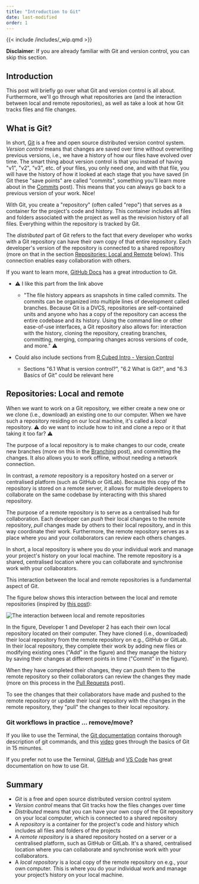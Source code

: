 ```yaml
---
title: "Introduction to Git"
date: last-modified
order: 1
---
```


{{< include /includes/_wip.qmd >}}

**Disclaimer**: If you are already familiar with Git and version control, you can skip this section.

## Introduction

This post will briefly go over what Git and version control is all about. Furthermore, we'll go through what repositories are (and the interaction between local and remote repositories), as well as take a look at how Git tracks files and file changes.

## What is Git?

In short, [Git](https://git-scm.com/) is a free and open source distributed version control system. *Version control* means that changes are saved over time without overwriting previous versions, i.e., we have a history of how our files have evolved over time. The smart thing about version control is that you instead of having "v1", "v2", "v3", etc. of your files, you only need one, and with that file, you will have the history of how it looked at each stage that you have saved (in Git these "save points" are called "commits", something you'll learn more about in the [Commits](commits.md) post). This means that you can always go back to a previous version of your work. Nice!

With Git, you create a "repository" (often called "repo") that serves as a container for the project's code and history. This container includes all files and folders associated with the project as well as the revision history of all files. Everything within the repository is tracked by Git.

The *distributed* part of Git refers to the fact that every developer who works with a Git repository can have their own copy of that entire repository. Each developer's version of the repository is connected to a shared repository (more on that in the section [Repositories: Local and Remote](#repositories-local-and-remote) below). This connection enables easy collaboration with others.

If you want to learn more, [GitHub Docs](https://docs.github.com/en/get-started/using-git/about-git) has a great introduction to Git.

- :warning: I like this part from the link above
  - "The file history appears as snapshots in time called commits. The commits can be organized into multiple lines of development called branches. Because Git is a DVCS, repositories are self-contained units and anyone who has a copy of the repository can access the entire codebase and its history. Using the command line or other ease-of-use interfaces, a Git repository also allows for: interaction with the history, cloning the repository, creating branches, committing, merging, comparing changes across versions of code, and more." :warning:

- Could also include sections from [R Cubed Intro - Version Control](https://r-cubed-intro.rostools.org/sessions/version-control)
  - Sections "6.1 What is version control?", "6.2 What is Git?", and "6.3 Basics of Git" could be relevant here

## Repositories: Local and remote

When we want to work on a Git repository, we either create a new one or we clone (i.e., download) an existing one to our computer. When we have such a repository residing on our local machine, it's called a *local* repository. :warning: do we want to include how to init and clone a repo or it that taking it too far? :warning:

The purpose of a local repository is to make changes to our code, create new branches (more on this in the [Branching](branching.md) post), and committing the changes. It also allows you to work offline, without needing a network connection.

In contrast, a *remote* repository is a repository hosted on a server or centralised platform (such as GitHub or GitLab). Because this copy of the repository is stored on a remote server, it allows for multiple developers to collaborate on the same codebase by interacting with this shared repository.

The purpose of a remote repository is to serve as a centralised hub for collaboration. Each developer can *push* their local changes to the remote repository, *pull* changes made by others to their local repository, and in this way coordinate their work. Furthermore, the remote repository serves as a place where you and your collaborators can review each others changes.

In short, a local repository is where you do your individual work and manage your project's history on your local machine. The remote repository is a shared, centralised location where you can collaborate and synchronise work with your collaborators.

This interaction between the local and remote repositories is a fundamental aspect of Git.

The figure below shows this interaction between the local and remote repositories (inspired by [this post](https://www.cs.swarthmore.edu/~adanner/help/git/)):

![The interaction between local and remote repositories](../images/local-vs-remote-repo.png)

In the figure, Developer 1 and Developer 2 has each their own local repository located on their computer. They have cloned (i.e., downloaded) their local repository from the remote repository on e.g., GitHub or GitLab. In their local repository, they complete their work by adding new files or modifying existing ones ("Add" in the figure) and they manage the history by saving their changes at different points in time ("Commit" in the figure).

When they have completed their changes, they can *push* them to the remote repository so their collaborators can review the changes they made (more on this process in the [Pull Requests](prs.md) post).

To see the changes that their collaborators have made and pushed to the remote repository or update their local repository with the changes in the remote repository, they "pull" the changes to their local repository.

### Git workflows in practice ... remove/move?

If you like to use the Terminal, the [Git documentation](https://git-scm.com/docs) contains thorough description of git commands, and this [video](https://www.youtube.com/watch?v=USjZcfj8yxE) goes through the basics of Git in 15 minuntes.

If you prefer not to use the Terminal, [GitHub](https://github.com/git-guides) and [VS Code](https://code.visualstudio.com/docs/sourcecontrol/intro-to-git) has great documentation on how to use Git.

## Summary

- *Git* is a free and open source distributed version control system
- *Version control* means that Git tracks how the files changes over time
- *Distributed* means that you can have your own copy of the Git repository on your local computer, which is connected to a shared repository
- A *repository* is a container for the project's code and history which includes all files and folders of the projects
- A *remote repository* is a shared repository hosted on a server or a centralised platform, such as GitHub or GitLab. It's a shared, centralised location where you can collaborate and synchronise work with your collaborators.
- A *local repository* is a local copy of the remote repository on e.g., your own computer. This is where you do your individual work and manage your project’s history on your local machine.

